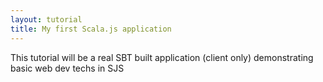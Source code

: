 ```yaml
---
layout: tutorial
title: My first Scala.js application
---
```


This tutorial will be a real SBT built application (client only) demonstrating basic web dev techs in SJS




